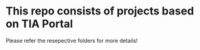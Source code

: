 # This repo consists of projects based on TIA Portal
Please refer the resepective folders for more details!
